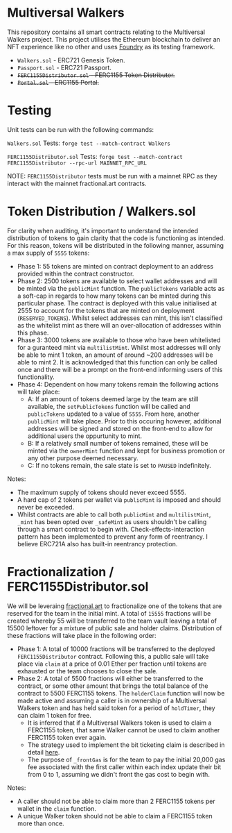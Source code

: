 # Multiversal Walkers

This repository contains all smart contracts relating to the Multiversal Walkers project. This project utilises the Ethereum blockchain to deliver an NFT experience like no other and uses [Foundry](https://github.com/foundry-rs/foundry) as its testing framework.

- `Walkers.sol` - ERC721 Genesis Token.
- `Passport.sol` - ERC721 Passport.
- ~~`FERC1155Distributor.sol` - FERC1155 Token Distributor.~~
- ~~`Portal.sol` - ERC1155 Portal.~~

# Testing

Unit tests can be run with the following commands:

`Walkers.sol` Tests: `forge test --match-contract Walkers`

`FERC1155Distributor.sol` Tests: `forge test --match-contract FERC1155Distributor --rpc-url MAINNET_RPC_URL`

NOTE: `FERC1155Distributor` tests must be run with a mainnet RPC as they interact with the mainnet fractional.art contracts.

# Token Distribution / Walkers.sol

For clarity when auditing, it's important to understand the intended distribution of tokens to gain clarity that the code is functioning as intended. For this reason, tokens will be distributed in the following manner, assuming a max supply of `5555` tokens:

- Phase 1: 55 tokens are minted on contract deployment to an address provided within the contract constructor.
- Phase 2: 2500 tokens are available to select wallet addresses and will be minted via the `publicMint` function. The `publicTokens` variable acts as a soft-cap in regards to how many tokens can be minted during this particular phase. The contract is deployed with this value initialised at 2555 to account for the tokens that are minted on deployment (`RESERVED_TOKENS`). Whilst select addresses can mint, this isn't classified as the whitelist mint as there will an over-allocation of addresses within this phase. 
- Phase 3: 3000 tokens are available to those who have been whitelisted for a guranteed mint via `multilistMint`. Whilst most addresses will only be able to mint 1 token, an amount of around ~200 addresses will be able to mint 2. It is acknowledged that this function can only be called once and there will be a prompt on the front-end informing users of this functionality.
- Phase 4: Dependent on how many tokens remain the following actions will take place:
    - A: If an amount of tokens deemed large by the team are still available, the `setPublicTokens` function will be called and `publicTokens` updated to a value of `5555`. From here, another `publicMint` will take place. Prior to this occuring however, additional addresses will be signed and stored on the front-end to allow for additional users the oppurtunity to mint.
    - B: If a relatively small number of tokens remained, these will be minted via the `ownerMint` function and kept for business promotion or any other purpose deemed necessary.
    - C: If no tokens remain, the sale state is set to `PAUSED` indefinitely.

Notes:
- The maximum supply of tokens should never exceed 5555.
- A hard cap of 2 tokens per wallet via `publicMint` is imposed and should never be exceeded.
- Whilst contracts are able to call both `publicMint` and `multilistMint`, `_mint` has been opted over `_safeMint` as users shouldn't be calling through a smart contract to begin with. Check-effects-interaction pattern has been implemented to prevent any form of reentrancy. I believe ERC721A also has built-in reentrancy protection.

# Fractionalization / FERC1155Distributor.sol

We will be leveraing [fractional.art](https://fractional.art/) to fractionalize one of the tokens that are reserved for the team in the initial mint. A total of `15555` fractions will be created whereby 55 will be transferred to the team vault leaving a total of 15500 leftover for a mixture of public sale and holder claims. Distribution of these fractions will take place in the following order:

- Phase 1: A total of 10000 fractions will be transferred to the deployed `FERC1155Distributor` contract. Following this, a public sale will take place via `claim` at a price of 0.01 Ether per fraction until tokens are exhausted or the team chooses to close the sale.
- Phase 2: A total of 5500 fractions will either be transferred to the contract, or some other amount that brings the total balance of the contract to 5500 FERC1155 tokens. The `holderClaim` function will now be made active and assuming a caller is in ownership of a Multiversal Walkers token and has held said token for a period of `holdTimer`, they can claim 1 token for free.
    - It is inferred that if a Multiversal Walkers token is used to claim a FERC1155 token, that same Walker cannot be used to claim another FERC1155 token ever again.
    - The strategy used to implement the bit ticketing claim is described in detail [here](https://medium.com/donkeverse/hardcore-gas-savings-in-nft-minting-part-3-save-30-000-in-presale-gas-c945406e89f0).
    - The purpose of `_frontGas` is for the team to pay the initial 20,000 gas fee associated with the first caller within each index update their bit from 0 to 1, assuming we didn't front the gas cost to begin with.

Notes:
- A caller should not be able to claim more than 2 FERC1155 tokens per wallet in the `claim` function.
- A unique Walker token should not be able to claim a FERC1155 token more than once.
